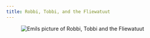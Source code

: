 ```yaml
---
title: Robbi, Tobbi, and the Fliewatuut
---
```

<figure>
<img src="/img/emil-drawing/IMG_1791.jpg" alt="Emils picture of Robbi, Tobbi and the Fliewatuut">
</figure>
